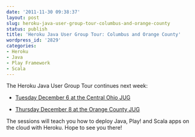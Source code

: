 ```yaml
---
date: '2011-11-30 09:38:37'
layout: post
slug: heroku-java-user-group-tour-columbus-and-orange-county
status: publish
title: 'Heroku Java User Group Tour: Columbus and Orange County'
wordpress_id: '2829'
categories:
- Heroku
- Java
- Play Framework
- Scala
---
```


The Heroku Java User Group Tour continues next week:




  * [Tuesday December 6 at the Central Ohio JUG](http://www.cojug.org/index.php?option=com_eventlist&Itemid=27&func=details&did=113)


  * [Thursday December 8 at the Orange County JUG](http://www.ocjug.org/presos/abstract.jsp?id=117)


The sessions will teach you how to deploy Java, Play! and Scala apps on the cloud with Heroku.  Hope to see you there!
